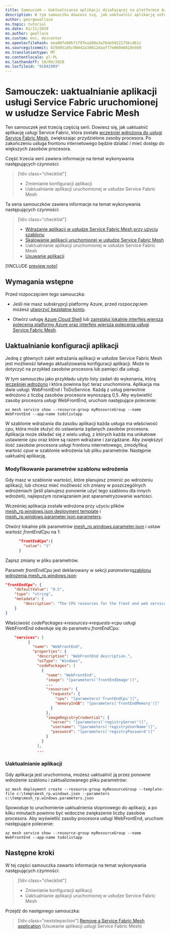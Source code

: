 ```yaml
---
title: Samouczek — Uaktualnianie aplikacji działającej na platformie Azure Service Fabric siatką
description: W tym samouczku dowiesz się, jak uaktualnić aplikację usługi Service Fabric uruchomioną w usłudze Service Fabric Mesh.
author: georgewallace
ms.topic: tutorial
ms.date: 01/11/2019
ms.author: gwallace
ms.custom: mvc, devcenter
ms.openlocfilehash: eea00fe80b71f97ea280a3a76de5012175bcd61c
ms.sourcegitcommit: 829d951d5c90442a38012daaf77e86046018e5b9
ms.translationtype: MT
ms.contentlocale: pl-PL
ms.lasthandoff: 10/09/2020
ms.locfileid: "91841989"
---
```

# <a name="tutorial-upgrade-a-service-fabric-application-running-in-service-fabric-mesh"></a>Samouczek: uaktualnianie aplikacji usługi Service Fabric uruchomionej w usłudze Service Fabric Mesh

Ten samouczek jest trzecią częścią serii. Dowiesz się, jak uaktualnić aplikację usługi Service Fabric, która została [wcześniej wdrożona do usługi Service Fabric Mesh](service-fabric-mesh-tutorial-template-deploy-app.md), zwiększając przydzielone zasoby procesora.  Po zakończeniu usługa frontonu internetowego będzie działać i mieć dostęp do większych zasobów procesora.

Część trzecia serii zawiera informacje na temat wykonywania następujących czynności:

> [!div class="checklist"]
> * Zmienianie konfiguracji aplikacji
> * Uaktualnianie aplikacji uruchomionej w usłudze Service Fabric Mesh

Ta seria samouczków zawiera informacje na temat wykonywania następujących czynności:
> [!div class="checklist"]
> * [Wdrażanie aplikacji w usłudze Service Fabric Mesh przy użyciu szablonu](service-fabric-mesh-tutorial-template-deploy-app.md)
> * [Skalowanie aplikacji uruchomionej w usłudze Service Fabric Mesh](service-fabric-mesh-tutorial-template-scale-services.md)
> * Uaktualnianie aplikacji uruchomionej w usłudze Service Fabric Mesh
> * [Usuwanie aplikacji](service-fabric-mesh-tutorial-template-remove-app.md)

[!INCLUDE [preview note](./includes/include-preview-note.md)]

## <a name="prerequisites"></a>Wymagania wstępne

Przed rozpoczęciem tego samouczka:

* Jeśli nie masz subskrypcji platformy Azure, przed rozpoczęciem możesz [utworzyć bezpłatne konto](https://azure.microsoft.com/free/?WT.mc_id=A261C142F).

* Otwórz usługę [Azure Cloud Shell](service-fabric-mesh-howto-setup-cli.md) lub [zainstaluj lokalnie interfejs wiersza polecenia platformy Azure oraz interfejs wiersza polecenia usługi Service Fabric Mesh](service-fabric-mesh-howto-setup-cli.md#install-the-azure-service-fabric-mesh-cli).

## <a name="upgrade-application-configurations"></a>Uaktualnianie konfiguracji aplikacji

Jedną z głównych zalet wdrażania aplikacji w usłudze Service Fabric Mesh jest możliwość łatwego aktualizowania konfiguracji aplikacji.  Może to dotyczyć na przykład zasobów procesora lub pamięci dla usługi.

W tym samouczku jako przykładu użyto listy zadań do wykonania, którą [wcześniej wdrożono](service-fabric-mesh-tutorial-template-deploy-app.md) i która powinna być teraz uruchomiona. Aplikacja ma dwie usługi: WebFrontEnd i ToDoService. Każdą z usług pierwotnie wdrożono z liczbą zasobów procesora wynoszącą 0,5.  Aby wyświetlić zasoby procesora usługi WebFrontEnd, uruchom następujące polecenie:

```azurecli
az mesh service show --resource-group myResourceGroup --name WebFrontEnd --app-name todolistapp
```

W szablonie wdrażania dla zasobu aplikacji każda usługa ma właściwość *cpu*, która może służyć do ustawiania żądanych zasobów procesora. Aplikacja może składać się z wielu usług, z których każda ma unikatowe ustawienie *cpu* oraz które są razem wdrażane i zarządzane. Aby zwiększyć ilość zasobów procesora usługi frontonu internetowego, zmodyfikuj wartość *cpue* w szablonie wdrożenia lub pliku parametrów.  Następnie uaktualnij aplikację.

### <a name="modify-the-deployment-template-parameters"></a>Modyfikowanie parametrów szablonu wdrożenia

Gdy masz w szablonie wartości, które planujesz zmienić po wdrożeniu aplikacji, lub chcesz mieć możliwość ich zmiany w poszczególnych wdrożeniach (jeśli planujesz ponownie użyć tego szablonu dla innych wdrożeń), najlepszym rozwiązaniem jest sparametryzowanie wartości.

Wcześniej aplikacja została wdrożona przy użyciu plików [mesh_rp.windows.json deployment template](https://github.com/Azure-Samples/service-fabric-mesh/blob/master/templates/todolist/mesh_rp.windows.json) i [mesh_rp.windows.parameter.json parameters](https://github.com/Azure-Samples/service-fabric-mesh/blob/master/templates/todolist/mesh_rp.windows.parameters.json).

Otwórz lokalnie plik parametrów [mesh_rp.windows.parameter.json](https://github.com/Azure-Samples/service-fabric-mesh/blob/master/templates/todolist/mesh_rp.windows.parameters.json) i ustaw wartość *frontEndCpu* na 1:

```json
      "frontEndCpu":{
        "value": "1"
      }
```

Zapisz zmiany w pliku parametrów.  

Parametr *frontEndCpu* jest deklarowany w sekcji *parameters*[szablonu wdrożenia mesh_rp.windows.json](https://github.com/Azure-Samples/service-fabric-mesh/blob/master/templates/todolist/mesh_rp.windows.json):

```json
"frontEndCpu": {
    "defaultValue": "0.5",
    "type": "string",
    "metadata": {
        "description": "The CPU resources for the front end web service."
    }
}
```

Właściwość *codePackages->resources->requests->cpu* usługi WebFrontEnd odwołuje się do parametru *frontEndCpu*:

```json
    "services": [
          {
            "name": "WebFrontEnd",
            "properties": {
              "description": "WebFrontEnd description.",
              "osType": "Windows",
              "codePackages": [
                {
                  "name": "WebFrontEnd",
                  "image": "[parameters('frontEndImage')]",
                  ...
                  "resources": {
                    "requests": {
                      "cpu": "[parameters('frontEndCpu')]",
                      "memoryInGB": "[parameters('frontEndMemory')]"
                    }
                  },
                  "imageRegistryCredential": {
                    "server": "[parameters('registryServer')]",
                    "username": "[parameters('registryUserName')]",
                    "password": "[parameters('registryPassword')]"
                  }
                }
              ],
              ...
```

### <a name="upgrade-your-application"></a>Uaktualnianie aplikacji

Gdy aplikacja jest uruchomiona, możesz uaktualnić ją przez ponowne wdrożenie szablonu i zaktualizowanego pliku parametrów:

```azurecli
az mesh deployment create --resource-group myResourceGroup --template-file c:\temp\mesh_rp.windows.json --parameters c:\temp\mesh_rp.windows.parameters.json
```

Spowoduje to uruchomienie uaktualnienia stopniowego do aplikacji, a po kilku minutach powinno być widoczne zwiększenie liczby zasobów procesora.  Aby wyświetlić zasoby procesora usługi WebFrontEnd, uruchom następujące polecenie:

```azurecli
az mesh service show --resource-group myResourceGroup --name WebFrontEnd --app-name todolistapp
```

## <a name="next-steps"></a>Następne kroki

W tej części samouczka zawarto informacje na temat wykonywania następujących czynności:

> [!div class="checklist"]
> * Zmienianie konfiguracji aplikacji
> * Uaktualnianie aplikacji uruchomionej w usłudze Service Fabric Mesh

Przejdź do następnego samouczka:
> [!div class="nextstepaction"]
> [Remove a Service Fabric Mesh application](service-fabric-mesh-tutorial-template-remove-app.md) (Usuwanie aplikacji usługi Service Fabric Mesh)

